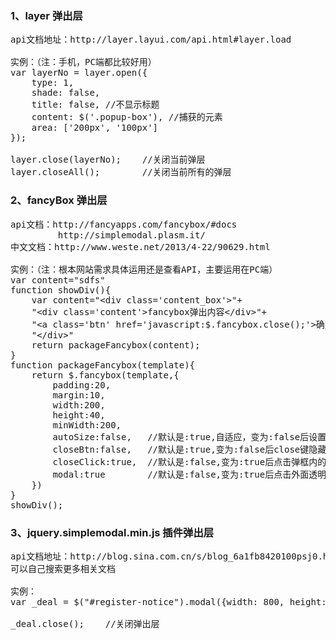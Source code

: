 
### 1、layer 弹出层
<pre>api文档地址：http://layer.layui.com/api.html#layer.load

实例：（注：手机，PC端都比较好用）
var layerNo = layer.open({
    type: 1,
    shade: false,
    title: false, //不显示标题
    content: $('.popup-box'), //捕获的元素
    area: ['200px', '100px']
});

layer.close(layerNo);    //关闭当前弹层
layer.closeAll();        //关闭当前所有的弹层
</pre>

### 2、fancyBox 弹出层
<pre>api文档：http://fancyapps.com/fancybox/#docs
         http://simplemodal.plasm.it/
中文文档：http://www.weste.net/2013/4-22/90629.html

实例：（注：根本网站需求具体运用还是查看API，主要运用在PC端）
var content="sdfs"
function showDiv(){
    var content="&lt;div class='content_box'&gt;"+
    "&lt;div class='content'&gt;fancybox弹出内容&lt;/div&gt;"+
    "&lt;a class='btn' href='javascript:$.fancybox.close();'&gt;确定&lt;/a&gt;"+
    "&lt;/div&gt;"
    return packageFancybox(content);
}
function packageFancybox(template){
    return $.fancybox(template,{
        padding:20,
        margin:10,
        width:200,
        height:40,
        minWidth:200,
        autoSize:false,   //默认是:true,自适应，变为:false后设置的宽和高才有效。
        closeBtn:false,   //默认是:true,变为:false后close键隐藏。
        closeClick:true,  //默认是:false,变为:true后点击弹框内的内容弹框也会消失。
        modal:true        //默认是:false,变为:true后点击外面透明黑背景弹框不会消失。
    })
}
showDiv();
</pre>


### 3、jquery.simplemodal.min.js 插件弹出层
<pre>api文档地址：http://blog.sina.com.cn/s/blog_6a1fb8420100psj0.html
可以自己搜索更多相关文档

实例：
var _deal = $("#register-notice").modal({width: 800, height: 600,close:false});

_deal.close();    //关闭弹出层
</pre>

